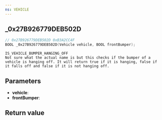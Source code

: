 ```yaml
---
ns: VEHICLE
---
```

## _0x27B926779DEB502D

```c
// 0x27B926779DEB502D 0xB3A2CC4F
BOOL _0x27B926779DEB502D(Vehicle vehicle, BOOL frontBumper);
```

```
IS_VEHICLE_BUMPER_HANGING_OFF  
Not sure what the actual name is but this checks if the bumper of a vehicle is hanging off. It will return true if it is hanging, false if it falls off and false if it is not hanging off.  
```

## Parameters
* **vehicle**: 
* **frontBumper**: 

## Return value
